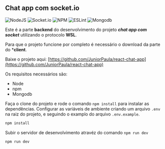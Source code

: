 ## Chat app com socket.io

![NodeJS](https://img.shields.io/badge/node.js-6DA55F?style=for-the-badge&logo=node.js&logoColor=white)
![Socket.io](https://img.shields.io/badge/Socket.io-black?style=for-the-badge&logo=socket.io&badgeColor=010101)
![NPM](https://img.shields.io/badge/NPM-%23000000.svg?style=for-the-badge&logo=npm&logoColor=white)
![ESLint](https://img.shields.io/badge/ESLint-4B3263?style=for-the-badge&logo=eslint&logoColor=white)
![Mongodb](https://img.shields.io/badge/mongodb-6DA55F?style=for-the-badge&logo=mongodb&logoColor=white)

Este é a parte **backend** do desenvolvimento do projeto ***chat app com socket*** utilizando o protocolo **WSL**. 

Para que o projeto funcione por completo é necessário o download da parte do ***client**.

Baixe o projeto aqui: [https://github.com/JuniorPaula/react-chat-app](https://github.com/JuniorPaula/react-chat-app)

Os requisitos necessários são:

- Node
- npm
- Mongodb

Faça o clone do projeto e rode o comando `npm install` para instalar as dependências.
Configurar as variáveis de ambiente criando um arquivo `.env` na raiz do projeto, e seguindo o examplo do arquivo `.env.example`.

~~~javascript
npm install
~~~

Subir o servidor de desenvolvimento atravéz do comando `npm run dev`

~~~javascript
npm run dev
~~~